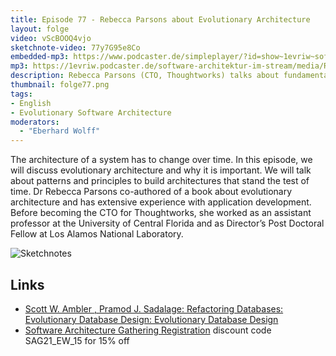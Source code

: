 ```yaml
---
title: Episode 77 - Rebecca Parsons about Evolutionary Architecture
layout: folge
video: vScBOOQ4vjo
sketchnote-video: 77y7G95e8Co
embedded-mp3: https://www.podcaster.de/simpleplayer/?id=show~1evriw~software-architektur-im-stream~pod-0575814ef4af55816ef45c7b6a&v=1632829657
mp3: https://1evriw.podcaster.de/software-architektur-im-stream/media/RebeccaParsonsEvolutionaryArchitecture.mp3
description: Rebecca Parsons (CTO, Thoughtworks) talks about fundamental concepts of evolutionary architecture.
thumbnail: folge77.png
tags:
- English
- Evolutionary Software Architecture
moderators:
  - "Eberhard Wolff"
---
```


The architecture of a system has to change over time. In this episode,
we will discuss evolutionary architecture and why it is important. We
will talk about patterns and principles to build architectures that
stand the test of time. Dr Rebecca Parsons co-authored of a book about
evolutionary architecture and has extensive experience with
application development. Before becoming the CTO for Thoughtworks, she
worked as an assistant professor at the University of Central Florida
and as Director’s Post Doctoral Fellow at Los Alamos National
Laboratory.

![Sketchnotes](/sketchnotes/folge77.jpg)

## Links

* [ Scott W. Ambler , Pramod J. Sadalage: Refactoring Databases: Evolutionary Database Design: Evolutionary Database Design](https://amzn.to/3oanaqd)
* [Software Architecture Gathering
  Registration](https://conferences.isaqb.org/software-architecture-gathering/tickets/)
  discount code SAG21_EW_15 for 15% off
